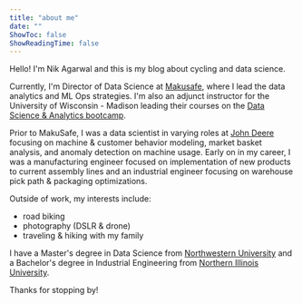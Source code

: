 ```yaml
---
title: "about me"
date: ""
ShowToc: false
ShowReadingTime: false
---
```


Hello! I'm Nik Agarwal and this is my blog about cycling and data science.

Currently, I'm Director of Data Science at [Makusafe](https://www.makusafe.com), where I lead the data analytics and ML Ops strategies. I'm also an adjunct instructor for the University of Wisconsin - Madison leading their courses on the [Data Science & Analytics bootcamp](https://digitalskills.wisc.edu/data-science-and-analytics-bootcamp/).

Prior to MakuSafe, I was a data scientist in varying roles at [John Deere](https://www.johndeere.com) focusing on machine & customer behavior modeling, market basket analysis, and anomaly detection on machine usage. Early on in my career, I was a manufacturing engineer focused on implementation of new products to current assembly lines and an industrial engineer focusing on warehouse pick path & packaging optimizations.

Outside of work, my interests include:
- road biking
- photography (DSLR & drone)
- traveling & hiking with my family

I have a Master's degree in Data Science from [Northwestern University](https://www.northwestern.edu) and a Bachelor's degree in Industrial Engineering from [Northern Illinois University](https://www.niu.edu).

Thanks for stopping by!
